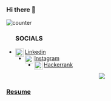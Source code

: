 ### Hi there 👋

<!--
**jainish-jain/jainish-jain** is a ✨ _special_ ✨ repository because its `README.md` (this file) appears on your GitHub profile.

Here are some ideas to get you started:

- 🔭 I’m currently working on ...
- 🌱 I’m currently learning ...
- 👯 I’m looking to collaborate on ...
- 🤔 I’m looking for help with ...
- 💬 Ask me about ...
- 📫 How to reach me: ...
- 😄 Pronouns: ...
- ⚡ Fun fact: ...
-->

 ![counter](https://en7b1jnejorh21j.m.pipedream.net)
 <br>
 <p>
 <ul style="list-style-type: disc">
 <h3>SOCIALS</h3>
 <li>
 <a href="https://www.linkedin.com/in/jainish-jain/">
  <img align="left" alt="Linkedin" width="22px" src="https://cdn.jsdelivr.net/npm/simple-icons@v3/icons/linkedin.svg" />Linkedin
</a>
<li>
<a href="https://www.instagram.com/ll_jainish_ll/">
  <img align="left" alt="Instagram" width="22px" src="https://cdn.jsdelivr.net/npm/simple-icons@v3/icons/instagram.svg" />Instagram
</a>

<li>
<a href="https://www.hackerrank/jainishjain786/">
  <img align="left" alt="Hackerrank" width="22px" src="https://cdn.jsdelivr.net/npm/simple-icons@3.1.0/icons/hackerrank.svg" />Hackerrank
</a>
</ul>
</p>
<center>
<img src="https://github-readme-stats.vercel.app/api?username=jainish-jain&show_icons=true&hide=[%22contribs%22,%22prs%22]" />
</center>
<h3><p style="color:black">
 <a href="https://jainish-jain.github.io/resume/" >Resume</a></p>
 </h3>
 <!--
<table border="0">
 <tr>
  <td><center><img src="https://github.com/jainish-jain/resume/blob/master/Images/CV%20Final-1.jpg" width=80%/></center></td>
<td><center><img src="https://github.com/jainish-jain/resume/blob/master/Images/CV%20Final-2.jpg" width=80%/></center></td>
</tr>
</table>-->
